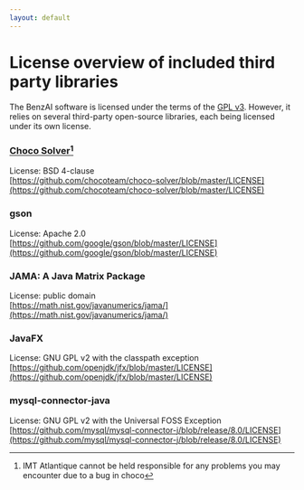 ```yaml
---
layout: default
---
```



# License overview of included third party libraries

The BenzAI software is licensed under the terms of the [GPL v3](https://github.com/benzAI-team/BenzAI/blob/main/LICENSE).
However, it relies on several third-party open-source libraries, each being licensed under its own license.

### [Choco Solver](https://github.com/chocoteam/choco-solver)[^1]
License: BSD 4-clause  
[https://github.com/chocoteam/choco-solver/blob/master/LICENSE](https://github.com/chocoteam/choco-solver/blob/master/LICENSE)

### gson
License: Apache 2.0
[https://github.com/google/gson/blob/master/LICENSE](https://github.com/google/gson/blob/master/LICENSE)

### JAMA: A Java Matrix Package
License: public domain  
[https://math.nist.gov/javanumerics/jama/](https://math.nist.gov/javanumerics/jama/)

### JavaFX 
License: GNU GPL v2 with the classpath exception  
[https://github.com/openjdk/jfx/blob/master/LICENSE](https://github.com/openjdk/jfx/blob/master/LICENSE)

### mysql-connector-java
License: GNU GPL v2 with the Universal FOSS Exception
[https://github.com/mysql/mysql-connector-j/blob/release/8.0/LICENSE](https://github.com/mysql/mysql-connector-j/blob/release/8.0/LICENSE)


[^1]: IMT Atlantique cannot be held responsible for any problems you may encounter due to a bug in choco 
